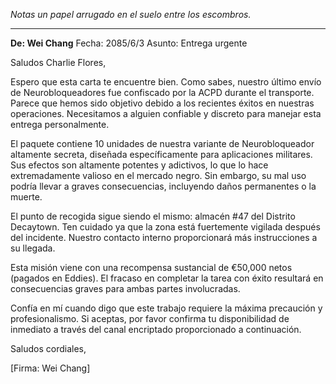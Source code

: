 _Notas un papel arrugado en el suelo entre los escombros._

---

**De: Wei Chang**
Fecha: 2085/6/3
Asunto: Entrega urgente

Saludos Charlie Flores,

Espero que esta carta te encuentre bien. Como sabes, nuestro último envío de Neurobloqueadores fue confiscado por la ACPD durante el transporte. Parece que hemos sido objetivo debido a los recientes éxitos en nuestras operaciones. Necesitamos a alguien confiable y discreto para manejar esta entrega personalmente.

El paquete contiene 10 unidades de nuestra variante de Neurobloqueador altamente secreta, diseñada específicamente para aplicaciones militares. Sus efectos son altamente potentes y adictivos, lo que lo hace extremadamente valioso en el mercado negro. Sin embargo, su mal uso podría llevar a graves consecuencias, incluyendo daños permanentes o la muerte.

El punto de recogida sigue siendo el mismo: almacén #47 del Distrito Decaytown. Ten cuidado ya que la zona está fuertemente vigilada después del incidente. Nuestro contacto interno proporcionará más instrucciones a su llegada.

Esta misión viene con una recompensa sustancial de €50,000 netos (pagados en Eddies). El fracaso en completar la tarea con éxito resultará en consecuencias graves para ambas partes involucradas.

Confía en mí cuando digo que este trabajo requiere la máxima precaución y profesionalismo. Si aceptas, por favor confirma tu disponibilidad de inmediato a través del canal encriptado proporcionado a continuación.

Saludos cordiales,

[Firma: Wei Chang]
